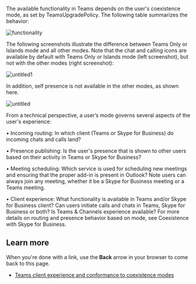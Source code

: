The available functionality in Teams depends on the user's coexistence mode, as set by TeamsUpgradePolicy. The following table summarizes the behavior:
 
![functionality](../media/functionality.png)

The following screenshots illustrate the difference between Teams Only or Islands mode and all other modes. Note that the chat and calling icons are available by default with Teams Only or Islands mode (left screenshot), but not with the other modes (right screenshot):

 ![untitled1](../media/untitled1.png)

In addition, self presence is not available in the other modes, as shown here.

![untitled](../media/untitled.png)
 
From a technical perspective, a user’s mode governs several aspects of the user's experience:

•	Incoming routing: In which client (Teams or Skype for Business) do incoming chats and calls land?

•	Presence publishing: Is the user's presence that is shown to other users based on their activity in Teams or Skype for Business?

•	Meeting scheduling: Which service is used for scheduling new meetings and ensuring that the proper add-in is present in Outlook? Note users can always join any meeting, whether it be a Skype for Business meeting or a Teams meeting.

•	Client experience: What functionality is available in Teams and/or Skype for Business client? Can users initiate calls and chats in Teams, Skype for Business or both? Is Teams & Channels experience available?
For more details on routing and presence behavior based on mode, see Coexistence with Skype for Business.


## Learn more

When you're done with a link, use the **Back** arrow in your browser to come back to this page.

- [Teams client experience and conformance to coexistence modes ](https://docs.microsoft.com/MicrosoftTeams/teams-client-experience-and-conformance-to-coexistence-modes)